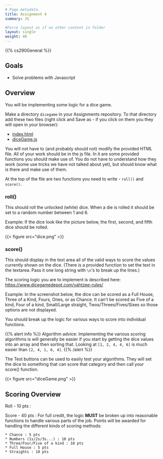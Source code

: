```yaml
---
# Page metadata.
title: Assignment 4
summary: JS

#Force layout as if no other content in folder
layout: single
weight: 40
---
```


{{% cs290General %}}

## Goals

* Solve problems with Javascript

## Overview

You will be implementing some logic for a dice game.

Make a directory `dicegame` in your Assignments repository. To that directory add these two files (right click and Save as - if you click on them you
they will open in your browser):

* [index.html](files/index.html)
* [diceGame.js](files/diceGame.js)

You will not have to (and probably should not) modify the provided HTML file. All of your
work should be in the js file. In it are some provided functions you should make use of.
You do not have to understand how they work (some use tricks we have not talked about yet),
but should know what is there and make use of them.

At the top of the file are two functions you need to write - `roll()` and `score()`.

### roll()

This should roll the unlocked (white) dice. When a die is rolled it should be set to
a random number between 1 and 6.

Example: If the dice look like the picture below, the first, second, and fifth dice
should be rolled. 

{{< figure src="dice.png" >}}

### score()

This should display in the text area all of the valid ways to score the values currently shown on
the dice. (There is a provided function to set the text in the textarea. Pass it one long string with
`\n`'s to break up the lines.)

The scoring logic you are to implement is described here: https://www.dicegamedepot.com/yahtzee-rules/

Example: In the screenshot below, the dice can be scored as a Full House, Three of a Kind, Fours, Ones,
or as Chance. It can't be scored as Five of a kind, Four of a kind, Small/Large straight, Twos/Threes/Fives/Sixes
so those options are not displayed.

You should break up the logic for various ways to score into individual functions.

{{% alert info %}}
Algorithm advice: Implementing the various scoring algorithms is will generally be easier if you
start by getting the dice values into an array and then sorting that. Looking at `[1, 2, 4, 4, 6]`
is much easier than `[2, 4, 1, 6, 4]`.
{{% /alert %}}

The Test buttons can be used to easily test your algorithms. They will set the dice to something that
can score that category and then call your score() function.

{{< figure src="diceGame.png" >}}

## Scoring Overview

Roll - 10 pts
: 

Score - 40 pts
: For full credit, the logic **MUST** be broken up into reasonable functions to handle various
parts of the job. Points will be awarded for handling the different kinds of scoring methods:

    * Chance : 5 pts
    * Numbers (1s/2s/3s...) : 10 pts
    * Three/Four/Five of a kind : 10 pts
    * Full House : 5 pts
    * Straights : 10 pts
